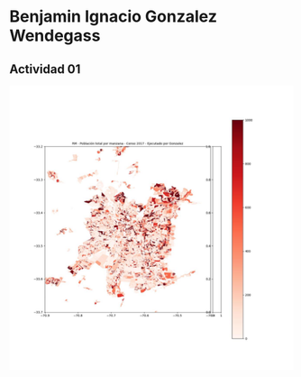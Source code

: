 # Benjamin Ignacio Gonzalez Wendegass
## Actividad 01
![alt text](https://github.com/wbguc/IMT2200-Benjamin-Gonzalez/blob/main/PoblacionRM_C2017_Gonzalez.jpg "Resultado Actividad 01")

